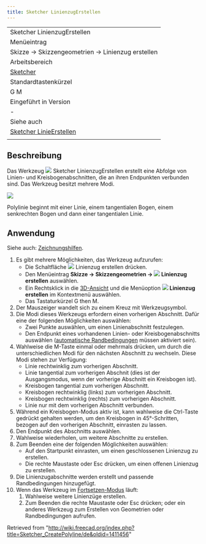 ```yaml
---
title: Sketcher LinienzugErstellen
---
```


|                                                                             |
| --------------------------------------------------------------------------- |
| Sketcher LinienzugErstellen                                                 |
| Menüeintrag                                                                 |
| Skizze → Skizzengeometrien → Linienzug erstellen                            |
| Arbeitsbereich                                                              |
| [Sketcher](/Sketcher_Workbench/de "Sketcher Workbench/de")                  |
| Standardtastenkürzel                                                        |
| G M                                                                         |
| Eingeführt in Version                                                       |
| -                                                                           |
| Siehe auch                                                                  |
| [Sketcher LinieErstellen](/Sketcher_CreateLine/de "Sketcher CreateLine/de") |
|                                                                             |

## Beschreibung

Das Werkzeug ![](/images/Sketcher_CreatePolyline.svg) Sketcher LinienzugErstellen erstellt eine Abfolge von Linien- und Kreisbogenabschnitten, die an ihren Endpunkten verbunden sind. Das Werkzeug besitzt mehrere Modi.

![](/images/Sketcher_PolylineExample1.png)

Polylinie beginnt mit einer Linie, einem tangentialen Bogen, einem senkrechten Bogen und dann einer tangentialen Linie.

## Anwendung

Siehe auch: [Zeichnungshilfen](/Sketcher_Workbench/de#Zeichnungshilfen "Sketcher Workbench/de").

1. Es gibt mehrere Möglichkeiten, das Werkzeug aufzurufen:
   - Die Schaltfläche ![](/images/Sketcher_CreatePolyline.svg) Linienzug erstellen drücken.
   - Den Menüeintrag **Skizze → Skizzengeometrien → ![](/images/Sketcher_CreatePolyline.svg) Linienzug erstellen** auswählen.
   - Ein Rechtsklick in die [3D-Ansicht](/3D_view/de "3D view/de") und die Menüoption **![](/images/Sketcher_CreatePolyline.svg) Linienzug erstellen** im Kontextmenü auswählen.
   - Das Tastaturkürzel G then M.
2. Der Mauszeiger wandelt sich zu einem Kreuz mit Werkzeugsymbol.
3. Die Modi dieses Werkzeugs erfordern einen vorherigen Abschnitt. Dafür eine der folgenden Möglichkeiten auswählen:
   - Zwei Punkte auswählen, um einen Linienabschnitt festzulegen.
   - Den Endpunkt eines vorhandenen Linien- oder Kreisbogenabschnitts auswählen ([automatische Randbedingungen](/Sketcher_Workbench/de#Automatische_Randbedingungen "Sketcher Workbench/de") müssen aktiviert sein).
4. Wahlweise die M-Taste einmal oder mehrmals drücken, um durch die unterschiedlichen Modi für den nächsten Abschnitt zu wechseln. Diese Modi stehen zur Verfügung:
   - Linie rechtwinklig zum vorherigen Abschnitt.
   - Linie tangential zum vorherigen Abschnit (dies ist der Ausgangsmodus, wenn der vorherige Abschnitt ein Kreisbogen ist).
   - Kreisbogen tangential zum vorherigen Abschnitt.
   - Kreisbogen rechtwinklig (links) zum vorherigen Abschnitt.
   - Kreisbogen rechtwinklig (rechts) zum vorherigen Abschnitt.
   - Linie nur mit dem vorherigen Abschnitt verbunden.
5. Während ein Kreisbogen-Modus aktiv ist, kann wahlweise die Ctrl-Taste gedrückt gehalten werden, um den Kreisbogen in 45°-Schritten, bezogen auf den vorherigen Abschnitt, einrasten zu lassen.
6. Den Endpunkt des Abschnitts auswählen.
7. Wahlweise wiederholen, um weitere Abschnitte zu erstellen.
8. Zum Beenden eine der folgenden Möglichkeiten auswählen:
   - Auf den Startpunkt einrasten, um einen geschlossenen Linienzug zu erstellen.
   - Die rechte Maustaste oder Esc drücken, um einen offenen Linienzug zu erstellen.
9. Die Linienzugabschnitte werden erstellt und passende Randbedingungen hinzugefügt.
10. Wenn das Werkzeug im [Fortsetzen-Modus](/Sketcher_Workbench/de#Fortsetzen-Modi "Sketcher Workbench/de") läuft:
    1. Wahlweise weitere Linienzüge erstellen.
    2. Zum Beenden die rechte Maustaste oder Esc drücken; oder ein anderes Werkzeug zum Erstellen von Geometrien oder Randbedingungen aufrufen.

Retrieved from "<http://wiki.freecad.org/index.php?title=Sketcher_CreatePolyline/de&oldid=1411456>"
